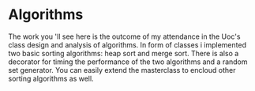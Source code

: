 # Algorithms
The work you 'll see here is the outcome of my attendance in the Uoc's class design and analysis of algorithms. In form of classes i implemented two basic sorting algorithms: heap sort and merge sort. There is also a decorator for timing the performance of the two algorithms and a random set generator. You can easily extend the masterclass to encloud other sorting algorithms as well.
